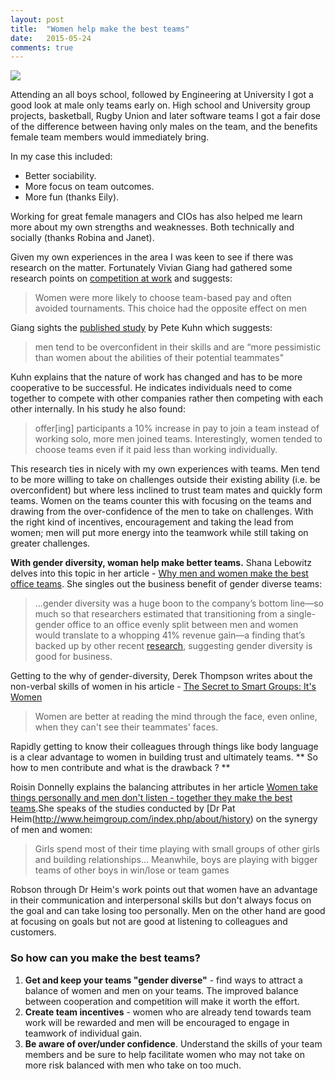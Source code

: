 ```yaml
---
layout: post
title:  "Women help make the best teams"
date:   2015-05-24
comments: true
---
```


![](http://www.defence.gov.au/news/raafnews/editions/4720/images/23--NSW-v-VIC-mixed-netball.jpg)

<p class="intro"><span class="dropcap">A</span>ttending an all boys school, followed by Engineering at University I got a good look at male only teams early on. High school and University group projects, basketball, Rugby Union and later software teams I got a fair dose of the difference between having only males on the team, and the benefits female team members would immediately bring. </p>

In my case this included:

* Better sociability.
* More focus on team outcomes. 
* More fun (thanks Eily).

Working for great female managers and CIOs has also helped me learn more about my own strengths and weaknesses. Both technically and socially (thanks Robina and Janet). 
 
Given my own experiences in the area I was keen to see if there was research on the matter. Fortunately Vivian Giang had gathered some research points on [competition at work](http://www.businessinsider.com.au/teams-more-productive-than-individuals-2013-8) and suggests:

>Women were more likely to choose team-based pay and often avoided tournaments. This choice had the opposite effect on men

Giang sights the [published study](http://papers.nber.org/tmp/50510-w19277.pdf) by Pete Kuhn which suggests:

>men tend to be overconfident in their skills and are “more pessimistic than women about the abilities of their potential teammates"

Kuhn explains that the nature of work has changed and has to be more cooperative to be successful. He indicates individuals need to come together to compete with other companies rather then competing with each other internally. In his study he also found: 

>offer[ing] participants a 10% increase in pay to join a team instead of working solo, more men joined teams. Interestingly, women tended to choose teams even if it paid less than working individually.


This research ties in nicely with my own experiences with teams. Men tend to be more willing to take on challenges outside their existing ability (i.e. be overconfident) but where less inclined to trust team mates and quickly form teams. Women on the teams counter this with focusing on the teams and drawing from the over-confidence of the men to take on challenges. With the right kind of incentives, encouragement and taking the lead from women; men will put more energy into the teamwork while still taking on greater challenges. 

**With gender diversity, woman help make better teams.** Shana Lebowitz delves into this topic in her article - [Why men and women make the best office teams](http://www.learnvest.com/2014/12/work-it-why-men-and-women-make-the-best-office-teams-123/). She singles out the business benefit of gender diverse teams:

>...gender diversity was a huge boon to the company’s bottom line—so much so that researchers estimated that transitioning from a single-gender office to an office evenly split between men and women would translate to a whopping 41% revenue gain—a finding that’s backed up by other recent [research](http://www.gallup.com/businessjournal/166220/business-benefits-gender-diversity.aspx), suggesting gender diversity is good for business.

Getting to the why of gender-diversity, Derek Thompson writes about the non-verbal skills of women in his article - [The Secret to Smart Groups: It's Women](http://www.theatlantic.com/business/archive/2015/01/the-secret-to-smart-groups-isnt-smart-people/384625/)
>Women are better at reading the mind through the face, even online, when they can't see their teammates' faces.

Rapidly getting to know their colleagues through things like body language is a clear advantage to women in building trust and ultimately teams. ** So how to men contribute and what is the drawback ? **

Roisin Donnelly explains the balancing attributes in her article 
[Women take things personally and men don't listen - together they make the best teams](http://www.marketingmagazine.co.uk/article/1284909/women-things-personally-men-dont-listen-together-best-teams).She speaks of the studies conducted by [Dr Pat Heim(http://www.heimgroup.com/index.php/about/history) on the synergy of men and women:

>Girls spend most of their time playing with small groups of other girls and building relationships...
>Meanwhile, boys are playing with bigger teams of other boys in win/lose or team games

Robson through Dr Heim's work points out that women have an advantage in their communication and interpersonal skills but don't always focus on the goal and can take losing too personally. Men on the other hand are good at focusing on goals but not are good at listening to colleagues and customers.

### So how can you make the best teams?

 1. **Get and keep your teams "gender diverse"** - find ways to attract a balance of women and men on your teams. The improved balance between cooperation and competition will make it worth the effort.
 2. **Create team incentives** - women who are already tend towards team work will be rewarded and men will be encouraged to engage in teamwork of individual gain.
 3. **Be aware of over/under confidence**. Understand the skills of your team members and be sure to help facilitate women who may not take on more risk balanced with men who take on too much. 
 